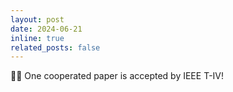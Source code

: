 ```yaml
---
layout: post
date: 2024-06-21
inline: true
related_posts: false
---
```


🎉🎉 One cooperated paper is accepted by IEEE T-IV!
